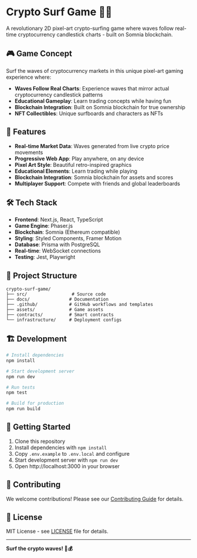 # Crypto Surf Game 🏄‍♂️

A revolutionary 2D pixel-art crypto-surfing game where waves follow real-time cryptocurrency candlestick charts - built on Somnia blockchain.

## 🎮 Game Concept

Surf the waves of cryptocurrency markets in this unique pixel-art gaming experience where:
- **Waves Follow Real Charts**: Experience waves that mirror actual cryptocurrency candlestick patterns
- **Educational Gameplay**: Learn trading concepts while having fun
- **Blockchain Integration**: Built on Somnia blockchain for true ownership
- **NFT Collectibles**: Unique surfboards and characters as NFTs

## 🚀 Features

- **Real-time Market Data**: Waves generated from live crypto price movements
- **Progressive Web App**: Play anywhere, on any device
- **Pixel Art Style**: Beautiful retro-inspired graphics
- **Educational Elements**: Learn trading while playing
- **Blockchain Integration**: Somnia blockchain for assets and scores
- **Multiplayer Support**: Compete with friends and global leaderboards

## 🛠 Tech Stack

- **Frontend**: Next.js, React, TypeScript
- **Game Engine**: Phaser.js
- **Blockchain**: Somnia (Ethereum compatible)
- **Styling**: Styled Components, Framer Motion
- **Database**: Prisma with PostgreSQL
- **Real-time**: WebSocket connections
- **Testing**: Jest, Playwright

## 📁 Project Structure

```
crypto-surf-game/
├── src/                 # Source code
├── docs/               # Documentation
├── .github/            # GitHub workflows and templates  
├── assets/             # Game assets
├── contracts/          # Smart contracts
└── infrastructure/     # Deployment configs
```

## 🏗 Development

```bash
# Install dependencies
npm install

# Start development server
npm run dev

# Run tests
npm test

# Build for production
npm run build
```

## 🎯 Getting Started

1. Clone this repository
2. Install dependencies with `npm install`
3. Copy `.env.example` to `.env.local` and configure
4. Start development server with `npm run dev`
5. Open http://localhost:3000 in your browser

## 🤝 Contributing

We welcome contributions! Please see our [Contributing Guide](CONTRIBUTING.md) for details.

## 📄 License

MIT License - see [LICENSE](LICENSE) file for details.

---

**Surf the crypto waves! 🌊💰**
